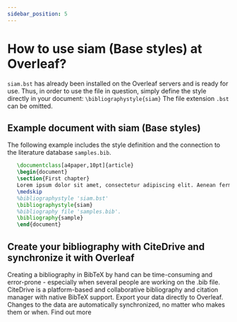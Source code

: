 ```yaml
---
sidebar_position: 5
---
```


# How to use siam (Base styles) at Overleaf?
`siam.bst` has already been installed on the Overleaf servers and is ready for use. Thus, in order to use the file in question, simply define the style directly in your document: `\bibliographystyle{siam}` The file extension `.bst` can be omitted.

## Example document with siam (Base styles)
The following example includes the style definition and the connection to the literature database `samples.bib`.
```tex
   \documentclass[a4paper,10pt]{article}
   \begin{document}
   \section{First chapter}
   Lorem ipsum dolor sit amet, consectetur adipiscing elit. Aenean fermentum justo massa, ut maximus mauris sodales et. Aenean vel elit a erat rhoncus pharetra.
   \medskip
   %bibliographystyle 'siam.bst'
   \bibliographystyle{siam}
   %bibliography file 'samples.bib'.
   \bibliography{sample}
   \end{document}
```

## Create your bibliography with CiteDrive and synchronize it with Overleaf
Creating a bibliography in BibTeX by hand can be time-consuming and error-prone - especially when several people are working on the .bib file. CiteDrive is a platform-based and collaborative bibliography and citation manager with native BibTeX support. Export your data directly to Overleaf. Changes to the data are automatically synchronized, no matter who makes them or when. Find out more
